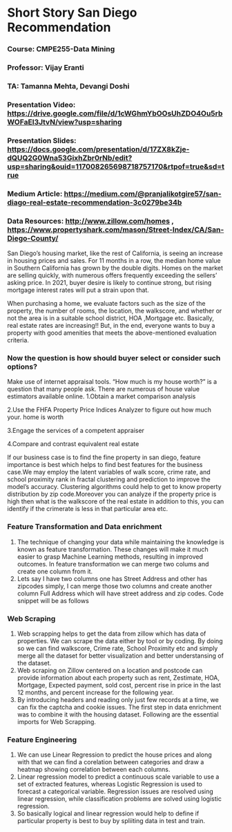 # Short Story San Diego Recommendation
### Course: CMPE255-Data Mining
### Professor: Vijay Eranti
### TA: Tamanna Mehta, Devangi Doshi
### Presentation Video: https://drive.google.com/file/d/1cWGhmYbOOsUhZDO4Ou5rbWOFaEl3JtvN/view?usp=sharing

### Presentation Slides: https://docs.google.com/presentation/d/17ZX8kZje-dQUQ2G0Wna53GixhZbr0rNb/edit?usp=sharing&ouid=117008265698718757170&rtpof=true&sd=true

### Medium Article: https://medium.com/@pranjalikotgire57/san-diago-real-estate-recommendation-3c0279be34b

### Data Resources: http://www.zillow.com/homes , https://www.propertyshark.com/mason/Street-Index/CA/San-Diego-County/


San Diego’s housing market, like the rest of California, is seeing an increase in housing prices and sales. For 11 months in a row, the median home value in Southern California has grown by the double digits. Homes on the market are selling quickly, with numerous offers frequently exceeding the sellers’ asking price. In 2021, buyer desire is likely to continue strong, but rising mortgage interest rates will put a strain upon that.

When purchasing a home, we evaluate factors such as the size of the property, the number of rooms, the location, the walkscore, and whether or not the area is in a suitable school district, HOA ,Mortgage etc. Basically, real estate rates are increasing!! But, in the end, everyone wants to buy a property with good amenities that meets the above-mentioned evaluation criteria.

### Now the question is how should buyer select or consider such options?

Make use of internet appraisal tools. “How much is my house worth?” is a question that many people ask. There are numerous of house value estimators available online.
1.Obtain a market comparison analysis

2.Use the FHFA Property Price Indices Analyzer to figure out how much your. home is worth

3.Engage the services of a competent appraiser

4.Compare and contrast equivalent real estate

If our business case is to find the fine property in san diego, feature importance is best which helps to find best features for the business case.We may employ the latent variables of walk score, crime rate, and school proximity rank in fractal clustering and prediction to improve the model’s accuracy. Clustering algorithms could help to get to know property distribution by zip code.Moreover you can analyze if the property price is high then what is the walkscore of the real estate in addition to this, you can identify if the crimerate is less in that particular area etc.

### Feature Transformation and Data enrichment

1. The technique of changing your data while maintaining the knowledge is known as feature transformation. These changes will make it much easier to grasp Machine Learning methods, resulting in improved outcomes. In feature transformation we can merge two colums and create one column from it. 
2. Lets say I have two columns one has Street Address and other has zipcodes simply, I can merge those two columns and create another column Full Address which will have street address and zip codes. Code snippet will be as follows

### Web Scraping

1. Web scrapping helps to get the data from zillow which has data of properties. We can scrape the data either by tool or by coding. By doing so we can find walkscore, Crime rate, School Proximity etc and simply merge all the dataset for better visualization and better understansing of the dataset.
2. Web scraping on Zillow centered on a location and postcode can provide information about each property such as rent, Zestimate, HOA, Mortgage, Expected payment, sold cost, percent rise in price in the last 12 months, and percent increase for the following year. 
3. By introducing headers and reading only just few records at a time, we can fix the captcha and cookie issues. The first step in data enrichment was to combine it with the housing dataset. Following are the essential imports for Web Scrapping.

### Feature Engineering

1. We can use Linear Regression to predict the house prices and along with that we can find a corelation between categories and draw a heatmap showing correlation between each columns.
2. Linear regression model to predict a continuous scale variable to use a set of extracted features, whereas Logistic Regression is used to forecast a categorical variable. Regression issues are resolved using linear regression, while classification problems are solved using logistic regression.
3. So basically logical and linear regression would help to define if particular property is best to buy by spliiting data in test and train.


